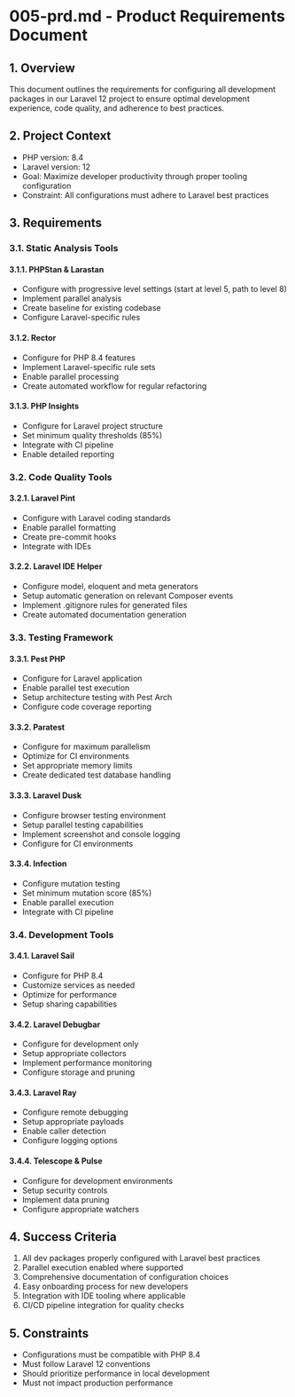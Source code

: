 # 005-prd.md - Product Requirements Document

## 1. Overview

This document outlines the requirements for configuring all development packages in our Laravel 12 project to ensure optimal development experience, code quality, and adherence to best practices.

## 2. Project Context

- PHP version: 8.4
- Laravel version: 12
- Goal: Maximize developer productivity through proper tooling configuration
- Constraint: All configurations must adhere to Laravel best practices

## 3. Requirements

### 3.1. Static Analysis Tools

#### 3.1.1. PHPStan & Larastan
- Configure with progressive level settings (start at level 5, path to level 8)
- Implement parallel analysis
- Create baseline for existing codebase
- Configure Laravel-specific rules

#### 3.1.2. Rector
- Configure for PHP 8.4 features
- Implement Laravel-specific rule sets
- Enable parallel processing
- Create automated workflow for regular refactoring

#### 3.1.3. PHP Insights
- Configure for Laravel project structure
- Set minimum quality thresholds (85%)
- Integrate with CI pipeline
- Enable detailed reporting

### 3.2. Code Quality Tools

#### 3.2.1. Laravel Pint
- Configure with Laravel coding standards
- Enable parallel formatting
- Create pre-commit hooks
- Integrate with IDEs

#### 3.2.2. Laravel IDE Helper
- Configure model, eloquent and meta generators
- Setup automatic generation on relevant Composer events
- Implement .gitignore rules for generated files
- Create automated documentation generation

### 3.3. Testing Framework

#### 3.3.1. Pest PHP
- Configure for Laravel application
- Enable parallel test execution
- Setup architecture testing with Pest Arch
- Configure code coverage reporting

#### 3.3.2. Paratest
- Configure for maximum parallelism
- Optimize for CI environments
- Set appropriate memory limits
- Create dedicated test database handling

#### 3.3.3. Laravel Dusk
- Configure browser testing environment
- Setup parallel testing capabilities
- Implement screenshot and console logging
- Configure for CI environments

#### 3.3.4. Infection
- Configure mutation testing
- Set minimum mutation score (85%)
- Enable parallel execution
- Integrate with CI pipeline

### 3.4. Development Tools

#### 3.4.1. Laravel Sail
- Configure for PHP 8.4
- Customize services as needed
- Optimize for performance
- Setup sharing capabilities

#### 3.4.2. Laravel Debugbar
- Configure for development only
- Setup appropriate collectors
- Implement performance monitoring
- Configure storage and pruning

#### 3.4.3. Laravel Ray
- Configure remote debugging
- Setup appropriate payloads
- Enable caller detection
- Configure logging options

#### 3.4.4. Telescope & Pulse
- Configure for development environments
- Setup security controls
- Implement data pruning
- Configure appropriate watchers

## 4. Success Criteria

1. All dev packages properly configured with Laravel best practices
2. Parallel execution enabled where supported
3. Comprehensive documentation of configuration choices
4. Easy onboarding process for new developers
5. Integration with IDE tooling where applicable
6. CI/CD pipeline integration for quality checks

## 5. Constraints

- Configurations must be compatible with PHP 8.4
- Must follow Laravel 12 conventions
- Should prioritize performance in local development
- Must not impact production performance
